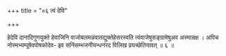 +++
title = "०६ त्वं देवि"

+++

हेदेवि दानादिगुणयुक्ते हेवाजिनि वाजोबलमन्नंवातद्युक्तेहेसरस्वति त्वंवाजेषुसङ्ग्रामेषुअव अस्मान्रक्ष । अपिच नोस्मभ्यम्पूषेवपोषकोदेव- इव सनिंसम्भजनीयन्धनंरद विलिख प्रयच्छेतियावत् ॥ ६ ॥